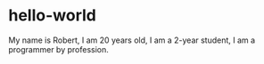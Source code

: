 # hello-world
My name is Robert, I am 20 years old, I am a 2-year student, I am a programmer by profession.
